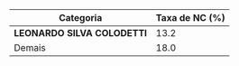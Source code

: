 | Categoria | Taxa de NC (%) |
|-----------|----------------|
| **LEONARDO SILVA COLODETTI** | 13.2 |
| Demais      | 18.0 |
